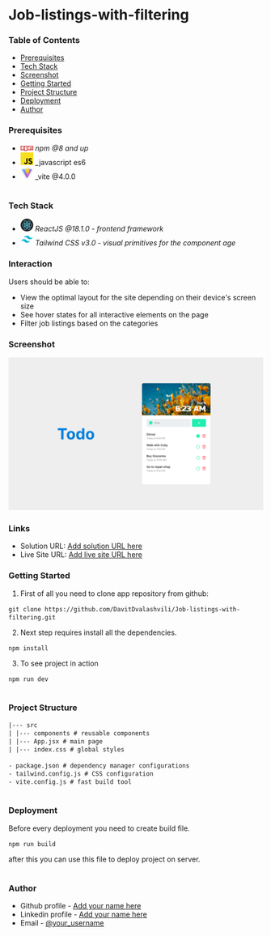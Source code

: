 # Job-listings-with-filtering

### Table of Contents

- [Prerequisites](#Prerequisites)
- [Tech Stack](#Tech-Stack)
- [Screenshot](#Screenshot)
- [Getting Started](#Getting-Started)
- [Project Structure](#Project-Structure)
- [Deployment](#Deployment)
- [Author](#Author)

### Prerequisites

- <img src="public/readme/npm.png" width="25" style="top: 8px" /> _npm @8 and up_
- <img src="public/readme/js.png" width="25" style="top: 8px" /> \_javascript es6
- <img src="public/readme/vite.jpg" width="25" style="top: 8px" /> \_vite @4.0.0

#

### Tech Stack

- <img src="public/readme/React.png" width="25" style="top: 8px" /> _ReactJS @18.1.0 - frontend framework_
- <img src="public/readme/tailwind.png" width="25" style="top: 8px" /> _Tailwind CSS v3.0 - visual primitives for the component age_

### Interaction

Users should be able to:

- View the optimal layout for the site depending on their device's screen size
- See hover states for all interactive elements on the page
- Filter job listings based on the categories

### Screenshot

![](./public/desktop-preview.jpg)

### Links

- Solution URL: [Add solution URL here](https://github.com/DavitDvalashvili/Job-listings-with-filtering)
- Live Site URL: [Add live site URL here](https://job-listings-with-filtering-eight-kappa.vercel.app/)

### Getting Started

1. First of all you need to clone app repository from github:

```
git clone https://github.com/DavitDvalashvili/Job-listings-with-filtering.git
```

2. Next step requires install all the dependencies.

```
npm install
```

3. To see project in action

```
npm run dev
```

#

### Project Structure

```
|--- src
| |--- components # reusable components
| |--- App.jsx # main page
| |--- index.css # global styles

- package.json # dependency manager configurations
- tailwind.config.js # CSS configuration
- vite.config.js # fast build tool
```

#

### Deployment

Before every deployment you need to create build file.

```
npm run build
```

after this you can use this file to deploy project on server.

#

### Author

- Github profile - [Add your name here](https://github.com/DavitDvalashvili)
- Linkedin profile - [Add your name here](https://www.linkedin.com/in/davit-dvalashvili-0421b6253)
- Email - [@your_username](davitdvalashvili1996@gmail.com)
